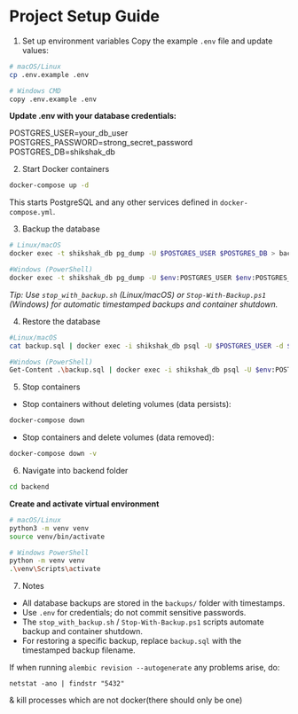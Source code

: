 # Project Setup Guide

1. Set up environment variables
Copy the example `.env` file and update values:
```bash
# macOS/Linux
cp .env.example .env

# Windows CMD
copy .env.example .env
```

**Update .env with your database credentials:**

POSTGRES_USER=your_db_user
POSTGRES_PASSWORD=strong_secret_password
POSTGRES_DB=shikshak_db

2. Start Docker containers
```bash
docker-compose up -d
```
This starts PostgreSQL and any other services defined in ```docker-compose.yml```.

3. Backup the database
```bash
# Linux/macOS
docker exec -t shikshak_db pg_dump -U $POSTGRES_USER $POSTGRES_DB > backup.sql

#Windows (PowerShell)
docker exec -t shikshak_db pg_dump -U $env:POSTGRES_USER $env:POSTGRES_DB > backup.sql
```
*Tip: Use ```stop_with_backup.sh``` (Linux/macOS) or ```Stop-With-Backup.ps1``` (Windows) for automatic timestamped backups and container shutdown.*

4. Restore the database
```bash
#Linux/macOS
cat backup.sql | docker exec -i shikshak_db psql -U $POSTGRES_USER -d $POSTGRES_DB

#Windows (PowerShell)
Get-Content .\backup.sql | docker exec -i shikshak_db psql -U $env:POSTGRES_USER -d $env:POSTGRES_DB
```

5. Stop containers
- Stop containers without deleting volumes (data persists):
```bash
docker-compose down
```
- Stop containers and delete volumes (data removed):
```bash
docker-compose down -v
```

6. Navigate into backend folder
```bash
cd backend
```

**Create and activate virtual environment**
```bash
# macOS/Linux
python3 -m venv venv
source venv/bin/activate

# Windows PowerShell
python -m venv venv
.\venv\Scripts\activate
```

7. Notes
- All database backups are stored in the ```backups/``` folder with timestamps.
- Use ```.env``` for credentials; do not commit sensitive passwords.
- The ```stop_with_backup.sh``` / ```Stop-With-Backup.ps1``` scripts automate backup and container shutdown.
- For restoring a specific backup, replace ```backup.sql``` with the timestamped backup filename.


If when running ```alembic revision --autogenerate``` any problems arise, do:
```
netstat -ano | findstr "5432"
```
& kill processes which are not docker(there should only be one)
